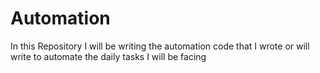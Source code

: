 # Automation

In this Repository I will be writing the automation code that I wrote or will write to automate the daily tasks I will be facing 
